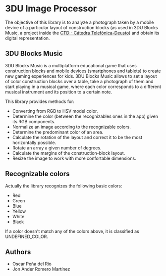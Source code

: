 # 3DU Image Processor

The objective of this library is to analyze a photograph taken by a mobile device of a particular layout of construction blocks (as used in 3DU Blocks Music, a project inside the [CTD - Cátedra Telefónica-Deusto]) and obtain its digital representation.

[CTD - Cátedra Telefónica-Deusto]: http://blog.catedratelefonica.deusto.es/

## 3DU Blocks Music

3DU Blocks Music is a multiplatform educational game that uses construction blocks and mobile devices (smartphones and tablets) to create new gaming experiences for kids. 3DU Blocks Music allows to set a layout of color construction blocks over a table, take a photograph of them and start playing in a musical game, where each color corresponds to a different musical instrument and its position to a certain note.

This library provides methods for:
* Converting from RGB to HSV model color.
* Determine the color (between the recognizables ones in the app) given its RGB components.
* Normalize an image according to the recognizable colors.
* Determine the predominant color of an area.
* Calculate the rotation of the layout and correct it to be the most horizontally possible.
* Rotate an array a given number of degrees.
* Calculate the margins of the construction-block layout.
* Resize the image to work with more confortable dimensions.

## Recognizable colors

Actually the library recognizes the following basic colors:
* Red
* Green
* Blue
* Yellow
* White
* Black

If a color doesn't match any of the colors above, it is classified as UNDEFINED_COLOR.

## Authors

* Oscar Peña del Rio
* Jon Ander Romero Martínez